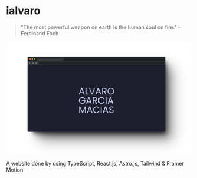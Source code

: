 # ialvaro

> "The most powerful weapon on earth is the human soul on fire." - Ferdinand Foch

![ialvaro](public/images/readme/ialvaro.png)

A website done by using TypeScript, React.js, Astro.js, Tailwind & Framer Motion

